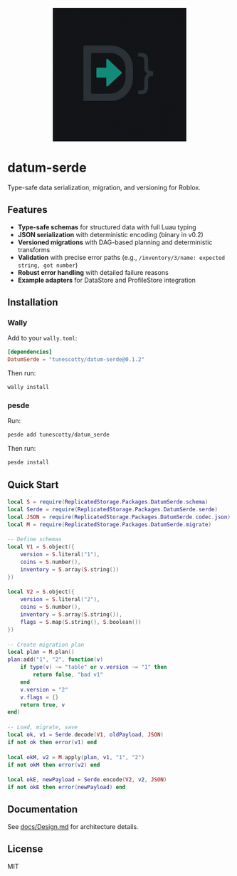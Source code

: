 <p align="center">
  <img src="public/misc/DatumSerde.png" alt="DatumSerde Logo" style="width:300px; height:auto;">
</p>



# datum-serde

Type-safe data serialization, migration, and versioning for Roblox.

## Features

- **Type-safe schemas** for structured data with full Luau typing
- **JSON serialization** with deterministic encoding (binary in v0.2)
- **Versioned migrations** with DAG-based planning and deterministic transforms
- **Validation** with precise error paths (e.g., `/inventory/3/name: expected string, got number`)
- **Robust error handling** with detailed failure reasons
- **Example adapters** for DataStore and ProfileStore integration

## Installation

### Wally

Add to your `wally.toml`:

```toml
[dependencies]
DatumSerde = "tunescotty/datum-serde@0.1.2"
```

Then run:

```bash
wally install
```

### pesde

Run:

```bash
pesde add tunescotty/datum_serde
```

Then run:

```bash
pesde install
```

## Quick Start

```lua
local S = require(ReplicatedStorage.Packages.DatumSerde.schema)
local Serde = require(ReplicatedStorage.Packages.DatumSerde.serde)
local JSON = require(ReplicatedStorage.Packages.DatumSerde.codec.json)
local M = require(ReplicatedStorage.Packages.DatumSerde.migrate)

-- Define schemas
local V1 = S.object({
    version = S.literal("1"),
    coins = S.number(),
    inventory = S.array(S.string())
})

local V2 = S.object({
    version = S.literal("2"),
    coins = S.number(),
    inventory = S.array(S.string()),
    flags = S.map(S.string(), S.boolean())
})

-- Create migration plan
local plan = M.plan()
plan:add("1", "2", function(v)
    if type(v) ~= "table" or v.version ~= "1" then
        return false, "bad v1"
    end
    v.version = "2"
    v.flags = {}
    return true, v
end)

-- Load, migrate, save
local ok, v1 = Serde.decode(V1, oldPayload, JSON)
if not ok then error(v1) end

local okM, v2 = M.apply(plan, v1, "1", "2")
if not okM then error(v2) end

local okE, newPayload = Serde.encode(V2, v2, JSON)
if not okE then error(newPayload) end
```

## Documentation

See [docs/Design.md](docs/Design.md) for architecture details.

## License

MIT
